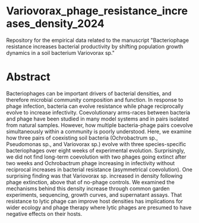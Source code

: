# Variovorax_phage_resistance_increases_density_2024

Repository for the empirical data related to the manuscript "Bacteriophage resistance increases bacterial productivity by shifting population growth dynamics in a soil bacterium Variovorax sp." 

# Abstract

Bacteriophages can be important drivers of bacterial densities, and therefore microbial community composition and function. In response to phage infection, bacteria can evolve resistance while phage reciprocally evolve to increase infectivity. Coevolutionary arms-races between bacteria and phage have been studied in many model systems and in pairs isolated from natural samples. However, how multiple bacteria-phage pairs coevolve simultaneously within a community is poorly understood. Here, we examine how three pairs of coexisting soil bacteria (Ochrobactrum sp., Pseudomonas sp., and Variovorax sp.) evolve with three species-specific bacteriophages over eight weeks of experimental evolution. Surprisingly, we did not find long-term coevolution with two phages going extinct after two weeks and Ochrobactrum phage increasing in infectivity without reciprocal increases in bacterial resistance (asymmetrical coevolution). One surprising finding was that Variovorax sp. increased in density following phage extinction, above that of no-phage controls. We examined the mechanisms behind this density increase through common garden experiments, sequencing, growth curves, and supernatant assays. That resistance to lytic phage can improve host densities has implications for wider ecology and phage therapy where lytic phages are presumed to have negative effects on their hosts.
